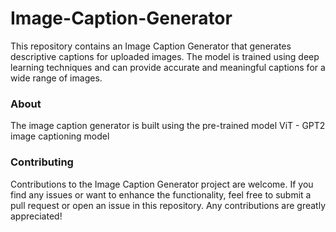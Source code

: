 # Image-Caption-Generator
This repository contains an Image Caption Generator that generates descriptive captions for uploaded images. The model is trained using deep learning techniques and can provide accurate and meaningful captions for a wide range of images.

### About
The image caption generator is built using the pre-trained model ViT - GPT2 image captioning model

### Contributing
Contributions to the Image Caption Generator project are welcome. If you find any issues or want to enhance the functionality, feel free to submit a pull request or open an issue in this repository. Any contributions are greatly appreciated!
